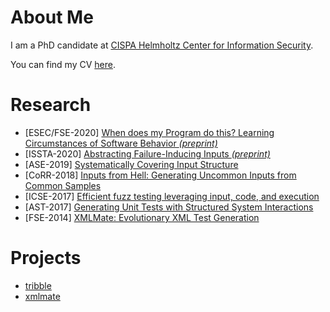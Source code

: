 # About Me

I am a PhD candidate at [CISPA Helmholtz Center for Information Security](https://cispa.saarland).

You can find my CV [here](assets/cv_havrikov.pdf).

# Research
- \[ESEC/FSE-2020\] [When does my Program do this? Learning Circumstances of Software Behavior *(preprint)*](publications/fse2020-preprint.pdf)
- \[ISSTA-2020\] [Abstracting Failure-Inducing Inputs *(preprint)*](publications/issta2020-preprint.pdf)
- \[ASE-2019\] [Systematically Covering Input Structure](publications/ase2019_havrikov.pdf)
- \[CoRR-2018\] [Inputs from Hell: Generating Uncommon Inputs from Common Samples](publications/corr2018_havrikov.pdf)
- \[ICSE-2017\] [Efficient fuzz testing leveraging input, code, and execution](publications/icse2017_havrikov.pdf)
- \[AST-2017\] [Generating Unit Tests with Structured System Interactions](publications/ast2017_havrikov.pdf)
- \[FSE-2014\] [XMLMate: Evolutionary XML Test Generation](publications/fse2014_havrikov.pdf)

# Projects
- [tribble](https://github.com/havrikov/tribble)
- [xmlmate](https://www.st.cs.uni-saarland.de/testing/xmlmate/)
